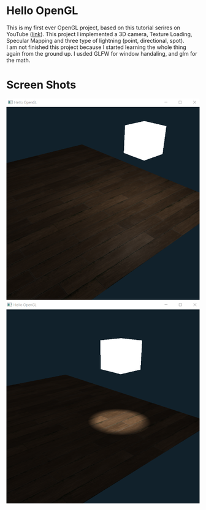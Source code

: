 # Hello OpenGL

This is my first ever OpenGL project, based on this tutorial serires on YouTube (<a href = "https://www.youtube.com/watch?v=45MIykWJ-C4">link</a>). This project I implemented a 3D camera, Texture Loading, Specular Mapping and three type of lightning (point, directional, spot).<br>
I am not finished this project because I started learning the whole thing again from the ground up. I usded GLFW for window handaling, and glm for the math. 

# Screen Shots

<img src = "img/screen01.png"><br>
<img src = "img/screen02.png"><br>
